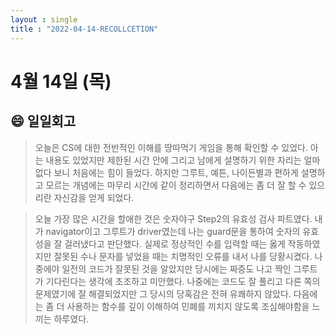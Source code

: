 ```yaml
---
layout : single
title : "2022-04-14-RECOLLCETION"
---
```



# 4월 14일 (목)

## 😄 일일회고

> 오늘은 CS에 대한 전반적인 이해를 땅따먹기 게임을 통해 확인할 수 있었다. 아는 내용도 있었지만 제한된 시간 안에 그리고 남에게 설명하기 위한 자리는 얼마 없다 보니 처음에는 힘이 들었다. 하지만 그루트, 예튼, 나이든별과 편하게 설명하고 모르는 개념에는 마무리 시간에 같이 정리하면서 다음에는 좀 더 잘 할 수 있으리란 자신감을 얻게 되었다.
> 

> 오늘 가장 많은 시간을 할애한 것은 숫자야구 Step2의 유효성 검사 파트였다. 내가 navigator이고 그루트가 driver였는데 나는 guard문을 통하여 숫자의 유효성을 잘 걸러냈다고 판단했다. 실제로 정상적인 수를 입력할 때는 옳게 작동하였지만 잘못된 수나 문자를 넣었을 때는 치명적인 오류를 내서 나를 당황시켰다. 나중에야 일전의 코드가 잘못된 것을 알았지만 당시에는 짜증도 나고 짝인 그루트가 기다린다는 생각에 초조하고 미안했다. 나중에는 코드도 잘 풀리고 다른 쪽의 문제였기에 잘 해결되었지만 그 당시의 당혹감은 전혀 유쾌하지 않았다. 다음에는 좀 더 사용하는 함수를 깊이 이해하여 민폐를 끼치지 않도록 조심해야함을 느끼는 하루였다.
>
